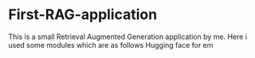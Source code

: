 # First-RAG-application
This is a small Retrieval Augmented Generation application by me. Here i used some modules which are as follows Hugging face for em 
